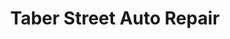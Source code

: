 ---
title: "Taber Street Auto Repair"
url: /ithaca/taber-street-auto-repair/
shop: Autowerkstatt
---